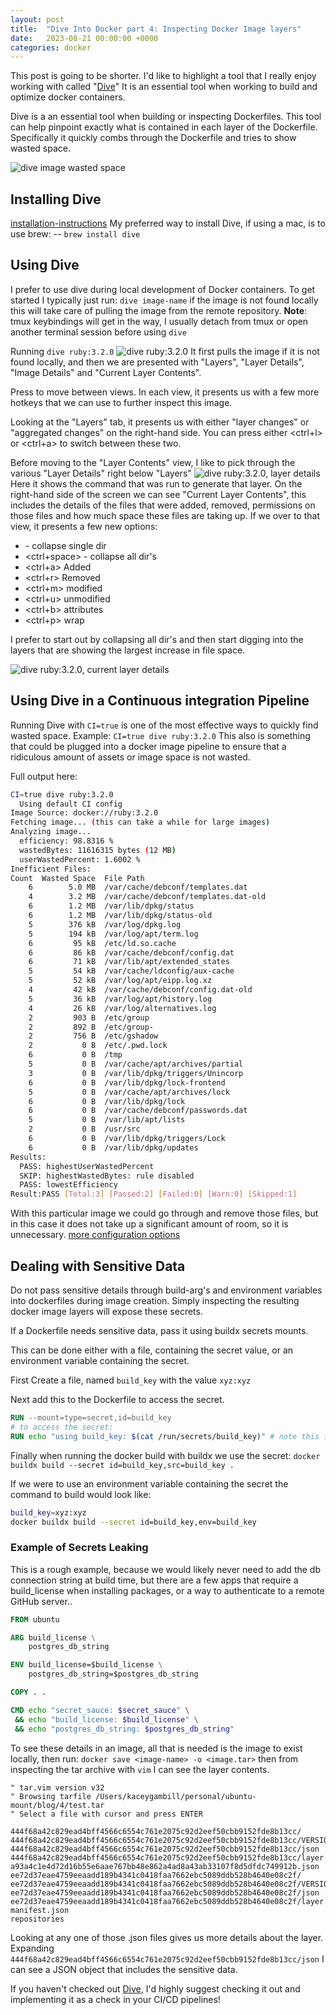 ```yaml
---
layout: post
title:  "Dive Into Docker part 4: Inspecting Docker Image layers"
date:   2023-08-21 00:00:00 +0000
categories: docker
---
```

This post is going to be shorter. I'd like to highlight a tool that I really 
enjoy working with called "[Dive](https://github.com/wagoodman/dive)" 
It is an essential tool when working to build and optimize docker containers.

Dive is a an essential tool when building or inspecting Dockerfiles. This tool can help pinpoint exactly what is contained in each layer of the Dockerfile. Specifically it 
quickly combs through the Dockerfile and tries to show wasted space.

![dive image wasted space](/img/image-details-1.png)

## Installing Dive
[installation-instructions](https://github.com/wagoodman/dive#installation)
My preferred way to install Dive, if using a mac, is to use brew: -- `brew install dive`

## Using Dive
I prefer to use dive during local development of Docker containers. To get started
I typically just run: `dive image-name` if the image is not found locally this 
will take care of pulling the image from the remote repository. 
**Note**: tmux keybindings will get in the way, I usually detach from tmux or
open another terminal session before using `dive`

Running `dive ruby:3.2.0`
![dive ruby:3.2.0](/img/dive-ruby-3-2-0.png)
It first pulls the image if it is not found locally, and then we are presented
with "Layers", "Layer Details", "Image Details" and "Current Layer Contents".

Press <Tab> to move between views.
In each view, it presents us with a few more hotkeys that we can use to further
inspect this image. 

Looking at the "Layers" tab, it presents us with either "layer changes" or
"aggregated changes" on the right-hand side.
You can press either <ctrl+l> or <ctrl+a> to switch between these two. 

Before moving to the "Layer Contents" view, I like to pick through the various
"Layer Details" right below "Layers"
![dive ruby:3.2.0, layer details](/img/layer-details-1.png)
Here it shows the command that was run to generate that layer. 
On the right-hand side of the screen we can see "Current Layer Contents", this
includes the details of the files that were added, removed, permissions on those
files and how much space these files are taking up. If we <tab> over to that 
view, it presents a few new options:
- <space> - collapse single dir
- <ctrl+space> - collapse all dir's
- <ctrl+a> Added
- <ctrl+r> Removed
- <ctrl+m> modified
- <ctrl+u> unmodified
- <ctrl+b> attributes
- <ctrl+p> wrap

I prefer to start out by collapsing all dir's and then start digging into the
layers that are showing the largest increase in file space. 

![dive ruby:3.2.0, current layer details](/img/current-layer-contents-1.png)


## Using Dive in a Continuous integration Pipeline

Running Dive with `CI=true` is one of the most effective ways to quickly find
wasted space. Example: `CI=true dive ruby:3.2.0` This also is something that could be plugged into a docker image
pipeline to ensure that a ridiculous amount of assets or image space is not
wasted.

Full output here: 
```bash
CI=true dive ruby:3.2.0
  Using default CI config
Image Source: docker://ruby:3.2.0
Fetching image... (this can take a while for large images)
Analyzing image...
  efficiency: 98.8316 %
  wastedBytes: 11616315 bytes (12 MB)
  userWastedPercent: 1.6002 %
Inefficient Files:
Count  Wasted Space  File Path
    6        5.0 MB  /var/cache/debconf/templates.dat
    4        3.2 MB  /var/cache/debconf/templates.dat-old
    6        1.2 MB  /var/lib/dpkg/status
    6        1.2 MB  /var/lib/dpkg/status-old
    5        376 kB  /var/log/dpkg.log
    5        194 kB  /var/log/apt/term.log
    6         95 kB  /etc/ld.so.cache
    6         86 kB  /var/cache/debconf/config.dat
    6         71 kB  /var/lib/apt/extended_states
    5         54 kB  /var/cache/ldconfig/aux-cache
    5         52 kB  /var/log/apt/eipp.log.xz
    4         42 kB  /var/cache/debconf/config.dat-old
    5         36 kB  /var/log/apt/history.log
    4         26 kB  /var/log/alternatives.log
    2         903 B  /etc/group
    2         892 B  /etc/group-
    2         756 B  /etc/gshadow
    2           0 B  /etc/.pwd.lock
    6           0 B  /tmp
    5           0 B  /var/cache/apt/archives/partial
    3           0 B  /var/lib/dpkg/triggers/Unincorp
    6           0 B  /var/lib/dpkg/lock-frontend
    5           0 B  /var/cache/apt/archives/lock
    6           0 B  /var/lib/dpkg/lock
    6           0 B  /var/cache/debconf/passwords.dat
    5           0 B  /var/lib/apt/lists
    2           0 B  /usr/src
    6           0 B  /var/lib/dpkg/triggers/Lock
    6           0 B  /var/lib/dpkg/updates
Results:
  PASS: highestUserWastedPercent
  SKIP: highestWastedBytes: rule disabled
  PASS: lowestEfficiency
Result:PASS [Total:3] [Passed:2] [Failed:0] [Warn:0] [Skipped:1]
```
With this particular image we could go through and remove those files, but in 
this case it does not take up a significant amount of room, so it is 
unnecessary.
[more configuration options](https://github.com/wagoodman/dive#ci-integration)


## Dealing with Sensitive Data

Do not pass sensitive details through build-arg's and environment variables
into dockerfiles during image creation. Simply inspecting the resulting docker
image layers will expose these secrets.

If a Dockerfile needs sensitive data, pass it using buildx secrets mounts.

This can be done either with a file, containing the secret value, or an environment
variable containing the secret. 

First Create a file, named `build_key` with the value 
`xyz:xyz`

Next add this to the Dockerfile to access the secret.
```Dockerfile
RUN --mount=type=secret,id=build_key
# to access the secret:
RUN echo "using build_key: $(cat /run/secrets/build_key)" # note this is an example

```
Finally when running the docker build with buildx we use the secret:
`docker buildx build --secret id=build_key,src=build_key .`

If we were to use an environment variable containing the secret the command to
build would look like:
```bash
build_key=xyz:xyz
docker buildx build --secret id=build_key,env=build_key
```


### Example of Secrets Leaking

This is a rough example, because we would likely never need to add the db
connection string at build time, but there are a few apps that require a
build_license when installing packages, or a way to authenticate to a remote 
GitHub  server..

```Dockerfile
FROM ubuntu

ARG build_license \
    postgres_db_string

ENV build_license=$build_license \
    postgres_db_string=$postgres_db_string

COPY . .

CMD echo "secret_sauce: $secret_sauce" \
 && echo "build_license: $build_license" \
 && echo "postgres_db_string: $postgres_db_string"

```
To see these details in an image, all that is needed is the image to exist
locally, then run: `docker save <image-name> -o <image.tar>` then from inspecting
the tar archive with `vim` I can see the layer contents.
```
" tar.vim version v32
" Browsing tarfile /Users/kaceygambill/personal/ubuntu-mount/blog/4/test.tar
" Select a file with cursor and press ENTER

444f68a42c829ead4bff4566c6554c761e2075c92d2eef50cbb9152fde8b13cc/
444f68a42c829ead4bff4566c6554c761e2075c92d2eef50cbb9152fde8b13cc/VERSION
444f68a42c829ead4bff4566c6554c761e2075c92d2eef50cbb9152fde8b13cc/json
444f68a42c829ead4bff4566c6554c761e2075c92d2eef50cbb9152fde8b13cc/layer.tar
a93a4c1e4d72d16b55e6aae767bb48e862a4ad8a43ab33107f8d5dfdc749912b.json
ee72d37eae4759eeaadd189b4341c0418faa7662ebc5089ddb528b4640e08c2f/
ee72d37eae4759eeaadd189b4341c0418faa7662ebc5089ddb528b4640e08c2f/VERSION
ee72d37eae4759eeaadd189b4341c0418faa7662ebc5089ddb528b4640e08c2f/json
ee72d37eae4759eeaadd189b4341c0418faa7662ebc5089ddb528b4640e08c2f/layer.tar
manifest.json
repositories
```
Looking at any one of those .json files gives us more details about the layer.
Expanding `444f68a42c829ead4bff4566c6554c761e2075c92d2eef50cbb9152fde8b13cc/json`
I can see a JSON object that includes the sensitive data.


If you haven't checked out [Dive](https://github.com/wagoodman/dive), I'd highly
suggest checking it out and implementing it as a check in your CI/CD pipelines!
